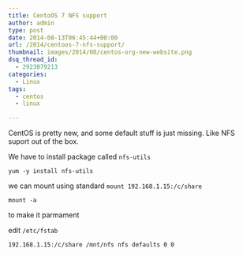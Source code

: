 ```yaml
---
title: CentoOS 7 NFS support
author: admin
type: post
date: 2014-08-13T06:45:44+00:00
url: /2014/centoos-7-nfs-support/
thumbnail: images/2014/08/centos-org-new-website.png
dsq_thread_id:
  - 2923079213
categories:
  - Linux
tags:
  - centos
  - linux

---
```

CentOS is pretty new, and some default stuff is just missing. Like NFS suport out of the box.

We have to install package called `nfs-utils`

```
yum -y install nfs-utils
```

we can mount using standard `mount 192.168.1.15:/c/share`

```
mount -a 
```

to make it parmament

edit `/etc/fstab`

```
192.168.1.15:/c/share /mnt/nfs nfs defaults 0 0
```
